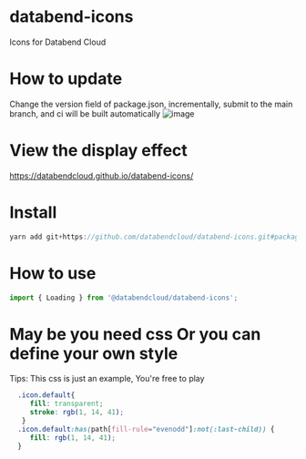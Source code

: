 # databend-icons
Icons for Databend Cloud

# How to update
Change the version field of package.json, incrementally, submit to the main branch, and ci will be built automatically
![image](https://user-images.githubusercontent.com/15354455/206726320-f79d949f-bc94-4076-bfc3-67fd731c6aca.png)


# View the display effect
https://databendcloud.github.io/databend-icons/

# Install
```js
yarn add git+https://github.com/databendcloud/databend-icons.git#package
```

# How to use
```js
import { Loading } from '@databendcloud/databend-icons';
```

# May be you need css Or you can define your own style
Tips: This css is just an example, You're free to play 
```css
  .icon.default{
     fill: transparent;
     stroke: rgb(1, 14, 41);
   }
  .icon.default:has(path[fill-rule="evenodd"]:not(:last-child)) {
     fill: rgb(1, 14, 41);
  }
```

